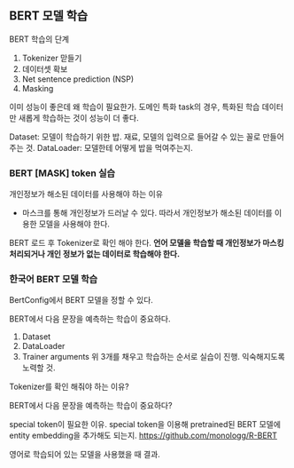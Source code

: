 ## BERT 모델 학습
BERT 학습의 단계
1. Tokenizer 맏들기
2. 데이터셋 확보
3. Net sentence prediction (NSP)
3. Masking

이미 성능이 좋은데 왜 학습이 필요한가.
도메인 특화 task의 경우, 특화된 학습 데이터만 새롭게 학습하는 것이 성능이 더 좋다.

Dataset: 모델이 학습하기 위한 밥. 재료, 모델의 입력으로 들어갈 수 있는 꼴로 만들어주는 것.
DataLoader: 모델한테 어떻게 밥을 먹여주는지.

### BERT \[MASK\] token 실습
개인정보가 해소된 데이터를 사용해야 하는 이유
- 마스크를 통해 개인정보가 드러날 수 있다. 따라서 개인정보가 해소된 데이터를 이용한 모델을 사용해야 한다.

BERT 로드 후 Tokenizer로 확인 해야 한다.
**언어 모델을 학습할 때 개인정보가 마스킹 처리되거나 개인 정보가 없는 데이터로 학습해야 한다.**

### 한국어 BERT 모델 학습

BertConfig에서 BERT 모델을 정할 수 있다.

BERT에서 다음 문장을 예측하는 학습이 중요하다.

1. Dataset
2. DataLoader
3. Trainer arguments
위 3개를 채우고 학습하는 순서로 실습이 진행.
익숙해지도록 노력할 것.


Tokenizer를 확인 해줘야 하는 이유?

BERT에서 다음 문장을 예측하는 학습이 중요하다?



special token이 필요한 이유. special token을 이용해 pretrained된 BERT 모델에 entity embedding을 추가해도 되는지.
https://github.com/monologg/R-BERT

영어로 학습되어 있는 모델을 사용했을 때 결과.
